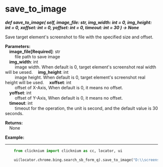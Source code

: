 # save_to_image  
***def save_to_image(
        self,
        image_file: str,
        img_width: int = 0,
        img_height: int = 0,
        xoffset: int = 0,
        yoffset: int  = 0,
        timeout: int = 30
    ) -> None***

Save target element's screenshot to file with the specified size and offset.

**Parameters:**   
    &emsp;**image_file[Required]**: str  
        &emsp;&emsp; file path to save image  
    &emsp;**img_width**: int  
        &emsp;&emsp; image width. When default is 0, target element's screenshot real width will be uesed.
    &emsp;**img_height**: int  
        &emsp;&emsp; image height. When default is 0, target element's screenshot real height will be used.
    &emsp;**xoffset**:  int  
        &emsp;&emsp; offset of X-Axis, When default is 0, it means no offset.  
    &emsp;**yoffset**: int  
        &emsp;&emsp; offset of Y-Axis, When default is 0, it means no offset.  
    &emsp;**timeout**: int  
        &emsp;&emsp; timeout for the operation, the unit is second, and the default value is 30 seconds. 

**Returns:**  
    &emsp;None

**Example:**
***
```python
    from clicknium import clicknium as cc, locator, ui
    
    ui(locator.chrome.bing.search_sb_form_q).save_to_image("D:\\screenshot.png")
```